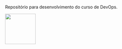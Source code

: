 Repositório para desenvolvimento do curso de DevOps.


<img width = "100"  src="https://cdn.jsdelivr.net/gh/devicons/devicon/icons/python/python-original.svg" />
